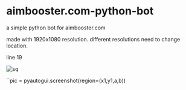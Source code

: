 # aimbooster.com-python-bot
a simple python bot for aimbooster.com

made with 1920x1080 resolution.
different resolutions need to change location.


line 19

![sq](https://user-images.githubusercontent.com/75174547/103467343-46345a00-4d5f-11eb-9db4-bbb8111b2ae6.png)


``pic = pyautogui.screenshot(region=(x1,y1,a,b))
